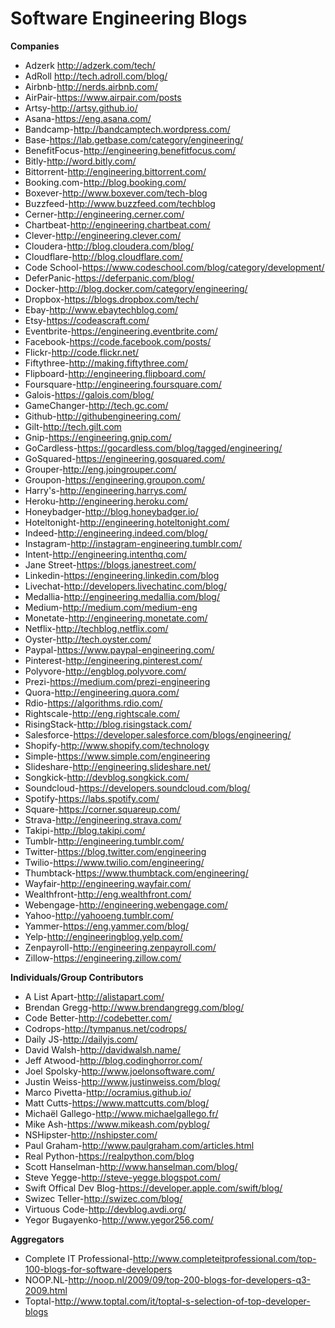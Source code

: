 # Software Engineering Blogs
**Companies**
* Adzerk http://adzerk.com/tech/
* AdRoll http://tech.adroll.com/blog/
* Airbnb-http://nerds.airbnb.com/
* AirPair-https://www.airpair.com/posts
* Artsy-http://artsy.github.io/
* Asana-https://eng.asana.com/
* Bandcamp-http://bandcamptech.wordpress.com/
* Base-https://lab.getbase.com/category/engineering/
* BenefitFocus-http://engineering.benefitfocus.com/
* Bitly-http://word.bitly.com/
* Bittorrent-http://engineering.bittorrent.com/
* Booking.com-http://blog.booking.com/
* Boxever-http://www.boxever.com/tech-blog
* Buzzfeed-http://www.buzzfeed.com/techblog
* Cerner-http://engineering.cerner.com/
* Chartbeat-http://engineering.chartbeat.com/
* Clever-http://engineering.clever.com/
* Cloudera-http://blog.cloudera.com/blog/
* Cloudflare-http://blog.cloudflare.com/
* Code School-https://www.codeschool.com/blog/category/development/
* DeferPanic-https://deferpanic.com/blog/
* Docker-http://blog.docker.com/category/engineering/
* Dropbox-https://blogs.dropbox.com/tech/
* Ebay-http://www.ebaytechblog.com/
* Etsy-https://codeascraft.com/
* Eventbrite-https://engineering.eventbrite.com/
* Facebook-https://code.facebook.com/posts/
* Flickr-http://code.flickr.net/
* Fiftythree-http://making.fiftythree.com/
* Flipboard-http://engineering.flipboard.com/
* Foursquare-http://engineering.foursquare.com/
* Galois-https://galois.com/blog/
* GameChanger-http://tech.gc.com/
* Github-http://githubengineering.com/
* Gilt-http://tech.gilt.com
* Gnip-https://engineering.gnip.com/
* GoCardless-https://gocardless.com/blog/tagged/engineering/
* GoSquared-https://engineering.gosquared.com/
* Grouper-http://eng.joingrouper.com/
* Groupon-https://engineering.groupon.com/
* Harry's-http://engineering.harrys.com/
* Heroku-http://engineering.heroku.com/
* Honeybadger-http://blog.honeybadger.io/
* Hoteltonight-http://engineering.hoteltonight.com/
* Indeed-http://engineering.indeed.com/blog/
* Instagram-http://instagram-engineering.tumblr.com/
* Intent-http://engineering.intenthq.com/
* Jane Street-https://blogs.janestreet.com/
* Linkedin-https://engineering.linkedin.com/blog
* Livechat-http://developers.livechatinc.com/blog/
* Medallia-http://engineering.medallia.com/blog/
* Medium-http://medium.com/medium-eng
* Monetate-http://engineering.monetate.com/
* Netflix-http://techblog.netflix.com/
* Oyster-http://tech.oyster.com/
* Paypal-https://www.paypal-engineering.com/
* Pinterest-http://engineering.pinterest.com/
* Polyvore-http://engblog.polyvore.com/
* Prezi-https://medium.com/prezi-engineering
* Quora-http://engineering.quora.com/
* Rdio-https://algorithms.rdio.com/
* Rightscale-http://eng.rightscale.com/
* RisingStack-http://blog.risingstack.com/
* Salesforce-https://developer.salesforce.com/blogs/engineering/
* Shopify-http://www.shopify.com/technology
* Simple-https://www.simple.com/engineering
* Slideshare-http://engineering.slideshare.net/
* Songkick-http://devblog.songkick.com/
* Soundcloud-https://developers.soundcloud.com/blog/
* Spotify-https://labs.spotify.com/
* Square-https://corner.squareup.com/
* Strava-http://engineering.strava.com/
* Takipi-http://blog.takipi.com/
* Tumblr-http://engineering.tumblr.com/
* Twitter-https://blog.twitter.com/engineering
* Twilio-https://www.twilio.com/engineering/
* Thumbtack-https://www.thumbtack.com/engineering/
* Wayfair-http://engineering.wayfair.com/
* Wealthfront-http://eng.wealthfront.com/
* Webengage-http://engineering.webengage.com/
* Yahoo-http://yahooeng.tumblr.com/
* Yammer-https://eng.yammer.com/blog/
* Yelp-http://engineeringblog.yelp.com/
* Zenpayroll-http://engineering.zenpayroll.com/
* Zillow-https://engineering.zillow.com/

**Individuals/Group Contributors**
* A List Apart-http://alistapart.com/
* Brendan Gregg-http://www.brendangregg.com/blog/
* Code Better-http://codebetter.com/
* Codrops-http://tympanus.net/codrops/
* Daily JS-http://dailyjs.com/
* David Walsh-http://davidwalsh.name/
* Jeff Atwood-http://blog.codinghorror.com/
* Joel Spolsky-http://www.joelonsoftware.com/
* Justin Weiss-http://www.justinweiss.com/blog/
* Marco Pivetta-http://ocramius.github.io/
* Matt Cutts-https://www.mattcutts.com/blog/
* Michaël Gallego-http://www.michaelgallego.fr/
* Mike Ash-https://www.mikeash.com/pyblog/
* NSHipster-http://nshipster.com/
* Paul Graham-http://www.paulgraham.com/articles.html
* Real Python-https://realpython.com/blog
* Scott Hanselman-http://www.hanselman.com/blog/
* Steve Yegge-http://steve-yegge.blogspot.com/
* Swift Offical Dev Blog-https://developer.apple.com/swift/blog/
* Swizec Teller-http://swizec.com/blog/
* Virtuous Code-http://devblog.avdi.org/
* Yegor Bugayenko-http://www.yegor256.com/

**Aggregators**
* Complete IT Professional-http://www.completeitprofessional.com/top-100-blogs-for-software-developers
* NOOP.NL-http://noop.nl/2009/09/top-200-blogs-for-developers-q3-2009.html
* Toptal-http://www.toptal.com/it/toptal-s-selection-of-top-developer-blogs
